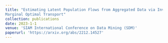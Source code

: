 ```yaml
---
title: "Estimating Latent Population Flows from Aggregated Data via Inversing Multi-
Marginal Optimal Transport"
collection: publications
date: 2023-1-1 
venue: 'SIAM International Conference on Data Mining (SDM)'
paperurl: 'https://arxiv.org/abs/2212.14527'
---
```

